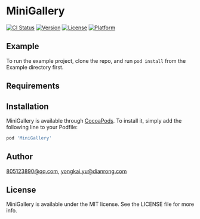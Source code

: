 # MiniGallery

[![CI Status](https://img.shields.io/travis/805123890@qq.com/MiniGallery.svg?style=flat)](https://travis-ci.org/805123890@qq.com/MiniGallery)
[![Version](https://img.shields.io/cocoapods/v/MiniGallery.svg?style=flat)](https://cocoapods.org/pods/MiniGallery)
[![License](https://img.shields.io/cocoapods/l/MiniGallery.svg?style=flat)](https://cocoapods.org/pods/MiniGallery)
[![Platform](https://img.shields.io/cocoapods/p/MiniGallery.svg?style=flat)](https://cocoapods.org/pods/MiniGallery)

## Example

To run the example project, clone the repo, and run `pod install` from the Example directory first.

## Requirements

## Installation

MiniGallery is available through [CocoaPods](https://cocoapods.org). To install
it, simply add the following line to your Podfile:

```ruby
pod 'MiniGallery'
```

## Author

805123890@qq.com, yongkai.yu@dianrong.com

## License

MiniGallery is available under the MIT license. See the LICENSE file for more info.
